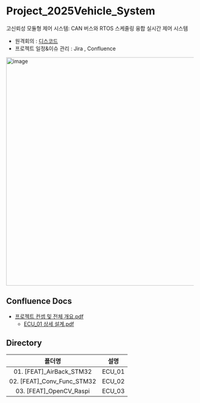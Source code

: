 # Project_2025Vehicle_System
고신뢰성 모듈형 제어 시스템: CAN 버스와 RTOS 스케줄링 융합 실시간 제어 시스템

- 원격회의 : [디스코드](https://discord.gg/kcJr6w6eAq)
- 프로젝트 일정&이슈 관리 : Jira , Confluence

<img width="1412" height="611" alt="image" src="https://github.com/user-attachments/assets/9bc83b1d-2bd7-41c2-8da5-4e1a951400cf" />


## Confluence Docs

- [프로젝트 컨셉 및 전체 개요.pdf](https://github.com/user-attachments/files/21591741/default.pdf)
  - [ECU_01 상세 설계.pdf](https://github.com/user-attachments/files/21591746/ECU_01.pdf)

  
## Directory
|폴더명|설명|
|:--:|:--:|
|01. [FEAT]_AirBack_STM32|ECU_01| 
|02. [FEAT]_Conv_Func_STM32|ECU_02|
|03. [FEAT]_OpenCV_Raspi|ECU_03|

